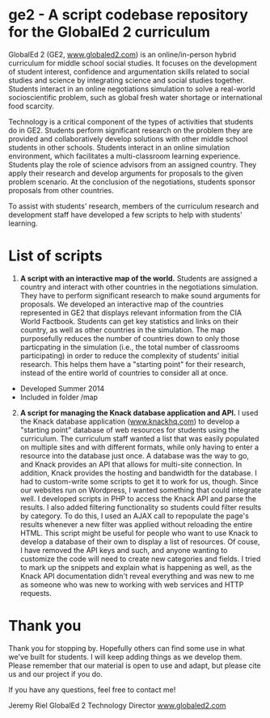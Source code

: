 ge2 - A script codebase repository for the GlobalEd 2 curriculum
===
GlobalEd 2 (GE2, www.globaled2.com) is an online/in-person hybrid curriculum for middle school social studies. It focuses on the development of student interest, confidence and argumentation skills related to social studies and science by integrating science and social studies together. Students interact in an online negotiations simulation to solve a real-world socioscientific problem, such as global fresh water shortage or international food scarcity. 

Technology is a critical component of the types of activities that students do in GE2. Students perform significant research on the problem they are provided and collaboratively develop solutions with other middle school students in other schools. Students interact in an online simulation environment, which facilitates a multi-classroom learning experience. Students play the role of science advisors from an assigned country. They apply their research and develop arguments for proposals to the given problem scenario. At the conclusion of the negotiations, students sponsor proposals from other countries. 

To assist with students' research, members of the curriculum research and development staff have developed a few scripts to help with students' learning. 

# List of scripts
1. **A script with an interactive map of the world.** Students are assigned a country and interact with other countries in the negotiations simulation. They have to perform significant research to make sound arguments for proposals. We developed an interactive map of the countries represented in GE2 that displays relevant information from the CIA World Factbook. Students can get key statistics and links on their country, as well as other countries in the simulation. The map purposefully reduces the number of countries down to only those particpating in the simulation (i.e., the total number of classrooms participating) in order to reduce the complexity of students' initial research. This helps them have a "starting point" for their research, instead of the entire world of countries to consider all at once. 
  - Developed Summer 2014
  - Included in folder /map

2. **A script for managing the Knack database application and API.** I used the Knack database application (www.knackhq.com) to develop a "starting point" database of web resources for students using the curriculum. The curriculum staff wanted a list that was easily populated on multiple sites and with different formats, while only having to enter a resource into the database just once. A database was the way to go, and Knack provides an API that allows for multi-site connection. In addition, Knack provides the hosting and bandwidth for the database. I had to custom-write some scripts to get it to work for us, though. Since our websites run on Wordpress, I wanted something that could integrate well. I developed scripts in PHP to access the Knack API and parse the results. I also added filtering functionality so students could filter results by category. To do this, I used an AJAX call to repopulate the page's results whenever a new filter was applied without reloading the entire HTML. This script might be useful for people who want to use Knack to develop a database of their own to display a list of resources. Of couse, I have removed the API keys and such, and anyone wanting to customize the code will need to create new categories and fields. I tried to mark up the snippets and explain what is happening as well, as the Knack API documentation didn't reveal everything and was new to me as someone who was new to working with web services and HTTP requests.

# Thank you
Thank you for stopping by. Hopefully others can find some use in what we've built for students. I will keep adding things as we develop them. Please remember that our material is open to use and adapt, but please cite us and our project if you do. 

If you have any questions, feel free to contact me!

Jeremy Riel
GlobalEd 2 Technology Director
www.globaled2.com
